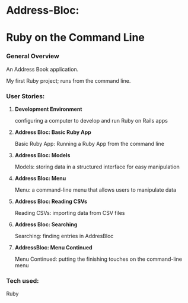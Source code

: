 # Address-Bloc:

# Ruby on the Command Line

### General Overview

  An Address Book application.

  My first Ruby project; runs from the command line.

### User Stories:

1. **Development Environment**

    configuring a computer to develop and run Ruby on Rails apps

2. **Address Bloc: Basic Ruby App**

    Basic Ruby App: Running a Ruby App from the command line

3. **Address Bloc: Models**

    Models: storing data in a structured interface for easy manipulation

4. **Address Bloc: Menu**

    Menu: a command-line menu that allows users to manipulate data

5. **Address Bloc: Reading CSVs**

    Reading CSVs: importing data from CSV files

6. **Address Bloc: Searching**

    Searching: finding entries in AddresBloc

7. **AddressBloc: Menu Continued**

    Menu Continued: putting the finishing touches on the command-line menu

### Tech used:

  Ruby

